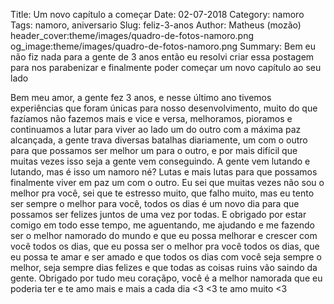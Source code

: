 Title: Um novo capítulo a começar
Date: 02-07-2018
Category: namoro
Tags: namoro, aniversario
Slug: feliz-3-anos
Author: Matheus (mozão)
header_cover:theme/images/quadro-de-fotos-namoro.png
og_image:theme/images/quadro-de-fotos-namoro.png
Summary: Bem eu não fiz nada para a gente de 3 anos então eu resolvi criar essa postagem para nos parabenizar e finalmente poder começar um novo capítulo ao seu lado

Bem meu amor, a gente fez 3 anos, e nesse último ano tivemos experiências que foram únicas para nosso desenvolvimento, muito do que fazíamos não fazemos mais e vice e versa, melhoramos, pioramos e continuamos a lutar para viver ao lado um do outro com a máxima paz alcançada, a gente trava diversas batalhas diariamente, um com o outro para que possamos ser melhor um para o outro, e por mais difícil que muitas vezes isso seja a gente vem conseguindo. A gente vem lutando e lutando, mas é isso um namoro né? Lutas e mais lutas para que possamos finalmente viver em paz um com o outro. Eu sei que muitas vezes não sou o melhor pra você, sei que te estresso muito, que falho muito, mas eu tento ser sempre o melhor para você, todos os dias é um novo dia para que possamos ser felizes juntos de uma vez por todas. E obrigado por estar comigo em todo esse tempo, me aguentando, me ajudando e me fazendo ser o melhor namorado do mundo e que eu possa melhorar e crescer com você todos os dias, que eu possa ser o melhor pra você todos os dias, que eu possa te amar e ser amado e que todos os dias com você seja sempre o melhor, seja sempre dias felizes e que todas as coisas ruins vão saindo da gente. Obrigado por tudo meu coraçãpo, você é a melhor namorada que eu poderia ter e te amo mais e mais a cada dia <3 <3 te amo muito <3 
